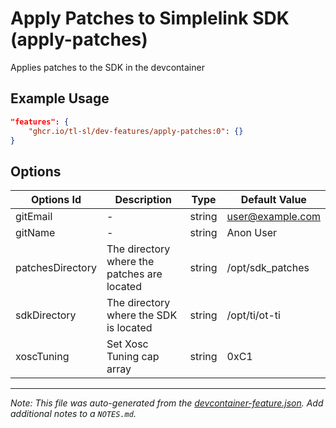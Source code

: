 
# Apply Patches to Simplelink SDK (apply-patches)

Applies patches to the SDK in the devcontainer

## Example Usage

```json
"features": {
    "ghcr.io/tl-sl/dev-features/apply-patches:0": {}
}
```

## Options

| Options Id | Description | Type | Default Value |
|-----|-----|-----|-----|
| gitEmail | - | string | user@example.com |
| gitName | - | string | Anon User |
| patchesDirectory | The directory where the patches are located | string | /opt/sdk_patches |
| sdkDirectory | The directory where the SDK is located | string | /opt/ti/ot-ti |
| xoscTuning | Set Xosc Tuning cap array | string | 0xC1 |



---

_Note: This file was auto-generated from the [devcontainer-feature.json](https://github.com/tl-sl/dev-features/blob/main/src/apply-patches/devcontainer-feature.json).  Add additional notes to a `NOTES.md`._
